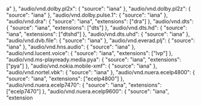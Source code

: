 a"
  },
  "audio/vnd.dolby.pl2x": {
    "source": "iana"
  },
  "audio/vnd.dolby.pl2z": {
    "source": "iana"
  },
  "audio/vnd.dolby.pulse.1": {
    "source": "iana"
  },
  "audio/vnd.dra": {
    "source": "iana",
    "extensions": ["dra"]
  },
  "audio/vnd.dts": {
    "source": "iana",
    "extensions": ["dts"]
  },
  "audio/vnd.dts.hd": {
    "source": "iana",
    "extensions": ["dtshd"]
  },
  "audio/vnd.dts.uhd": {
    "source": "iana"
  },
  "audio/vnd.dvb.file": {
    "source": "iana"
  },
  "audio/vnd.everad.plj": {
    "source": "iana"
  },
  "audio/vnd.hns.audio": {
    "source": "iana"
  },
  "audio/vnd.lucent.voice": {
    "source": "iana",
    "extensions": ["lvp"]
  },
  "audio/vnd.ms-playready.media.pya": {
    "source": "iana",
    "extensions": ["pya"]
  },
  "audio/vnd.nokia.mobile-xmf": {
    "source": "iana"
  },
  "audio/vnd.nortel.vbk": {
    "source": "iana"
  },
  "audio/vnd.nuera.ecelp4800": {
    "source": "iana",
    "extensions": ["ecelp4800"]
  },
  "audio/vnd.nuera.ecelp7470": {
    "source": "iana",
    "extensions": ["ecelp7470"]
  },
  "audio/vnd.nuera.ecelp9600": {
    "source": "iana",
    "extension